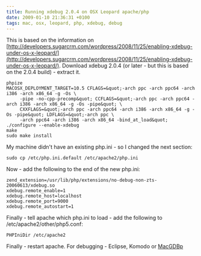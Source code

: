 ```yaml
---
title: Running xdebug 2.0.4 on OSX Leopard apache/php
date: 2009-01-10 21:36:31 +0100
tags: mac, osx, leopard, php, xdebug, debug
---
```


This is based on the information on [http://developers.sugarcrm.com/wordpress/2008/11/25/enabling-xdebug-under-os-x-leopard/](http://developers.sugarcrm.com/wordpress/2008/11/25/enabling-xdebug-under-os-x-leopard/).
Download xdebug 2.0.4 (or later - but this is based on the 2.0.4 build) - extract it.

    phpize
    MACOSX_DEPLOYMENT_TARGET=10.5 CFLAGS=&quot;-arch ppc -arch ppc64 -arch i386 -arch x86_64 -g -Os \
         -pipe -no-cpp-precomp&quot; CCFLAGS=&quot;-arch ppc -arch ppc64 -arch i386 -arch x86_64 -g -Os -pipe&quot; \
         CXXFLAGS=&quot;-arch ppc -arch ppc64 -arch i386 -arch x86_64 -g -Os -pipe&quot; LDFLAGS=&quot;-arch ppc \
         -arch ppc64 -arch i386 -arch x86_64 -bind_at_load&quot; ./configure --enable-xdebug
    make
    sudo make install

My machine didn't have an existing php.ini - so I changed the next section:

    sudo cp /etc/php.ini.default /etc/apache2/php.ini

Now - add the following to the end of the new php.ini:

    zend_extension=/usr/lib/php/extensions/no-debug-non-zts-20060613/xdebug.so
    xdebug.remote_enable=1
    xdebug.remote_host=localhost
    xdebug.remote_port=9000
    xdebug.remote_autostart=1

Finally - tell apache which php.ini to load - add the following to /etc/apache2/other/php5.conf:

    PHPIniDir /etc/apache2

Finally - restart apache.  For debugging - Eclipse, Komodo or [MacGDBp](http://www.bluestatic.org/software/macgdbp/)
